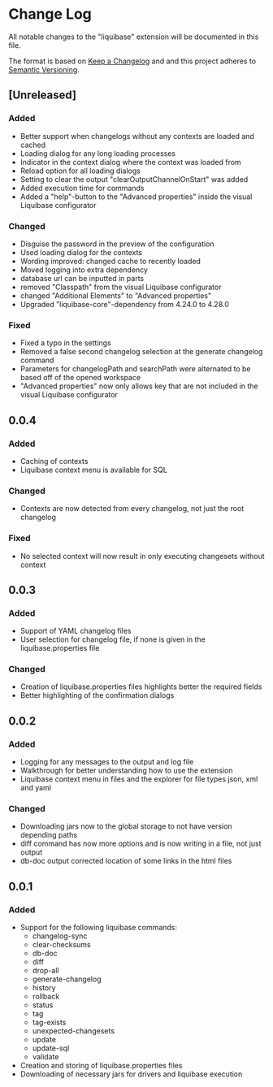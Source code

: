 # Change Log

All notable changes to the "liquibase" extension will be documented in this file.

The format is based on [Keep a Changelog](http://keepachangelog.com/) and and this project adheres to [Semantic Versioning](https://semver.org/spec/v2.0.0.html).

## [Unreleased]

### Added

- Better support when changelogs without any contexts are loaded and cached
- Loading dialog for any long loading processes
- Indicator in the context dialog where the context was loaded from
- Reload option for all loading dialogs
- Setting to clear the output "clearOutputChannelOnStart" was added
- Added execution time for commands
- Added a "help"-button to the "Advanced properties" inside the visual Liquibase configurator

### Changed

- Disguise the password in the preview of the configuration
- Used loading dialog for the contexts
- Wording improved: changed cache to recently loaded
- Moved logging into extra dependency
- database url can be inputted in parts
- removed "Classpath" from the visual Liquibase configurator
- changed "Additional Elements" to "Advanced properties"
- Upgraded "liquibase-core"-dependency from 4.24.0 to 4.28.0

### Fixed

- Fixed a typo in the settings
- Removed a false second changelog selection at the generate changelog command
- Parameters for changelogPath and searchPath were alternated to be based off of the opened workspace
- "Advanced properties" now only allows key that are not included in the visual Liquibase configurator

## 0.0.4

### Added

- Caching of contexts
- Liquibase context menu is available for SQL

### Changed

- Contexts are now detected from every changelog, not just the root changelog

### Fixed

- No selected context will now result in only executing changesets without context

## 0.0.3

### Added

- Support of YAML changelog files
- User selection for changelog file, if none is given in the liquibase.properties file

### Changed

- Creation of liquibase.properties files highlights better the required fields
- Better highlighting of the confirmation dialogs

## 0.0.2

### Added

- Logging for any messages to the output and log file
- Walkthrough for better understanding how to use the extension
- Liquibase context menu in files and the explorer for file types json, xml and yaml

### Changed

- Downloading jars now to the global storage to not have version depending paths
- diff command has now more options and is now writing in a file, not just output
- db-doc output corrected location of some links in the html files

## 0.0.1

### Added

- Support for the following liquibase commands:
  - changelog-sync
  - clear-checksums
  - db-doc
  - diff
  - drop-all
  - generate-changelog
  - history
  - rollback
  - status
  - tag
  - tag-exists
  - unexpected-changesets
  - update
  - update-sql
  - validate
- Creation and storing of liquibase.properties files
- Downloading of necessary jars for drivers and liquibase execution
